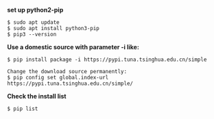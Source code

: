 **set up python2-pip**
```console
$ sudo apt update
$ sudo apt install python3-pip
$ pip3 --version
```
**Use a domestic source with parameter -i like:**
```console
$ pip install package -i https://pypi.tuna.tsinghua.edu.cn/simple

Change the download source permanently:
$ pip config set global.index-url https://pypi.tuna.tsinghua.edu.cn/simple/
```

**Check the install list**
```console
$ pip list
```